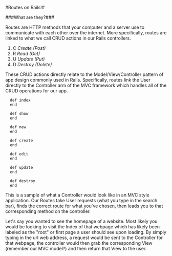 #Routes on Rails!#

###What are they?###

Routes are HTTP methods that your computer and a server use to communicate with each other over the internet.
More specifically, routes are linked to what we call CRUD actions in our Rails controllers.

1. C *Create (Post)*
2. R *Read (Get)*
3. U *Update (Put)*
4. D *Destroy (Delete)*

These CRUD actions directly relate to the Model/View/Controller pattern of app design commonly used in Rails.
Specifically, routes link the User directly to the Controller arm of the MVC framework which handles all of the CRUD operations for our app. 

```
  def index
  end

  def show
  end

  def new
  end

  def create
  end

  def edit
  end

  def update
  end

  def destroy
  end
```

This is a sample of what a Controller would look like in an MVC style application.
Our Routes take User requests (what you type in the search bar), finds the correct route for what you've chosen, then leads you to that corresponding method on the controller. 

Let's say you wanted to see the homepage of a website. Most likely you would be looking to visit the Index of that webpage which has likely been labeled as the "root" or first page a user should see upon loading. By simply typing in the url web address, a request would be sent to the Controller for that webpage, the controller would then grab the corresponding View (remember our MVC model?) and then return that View to the user. 


